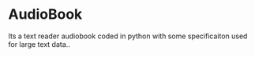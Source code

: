 # AudioBook
Its a text reader audiobook coded in python with some specificaiton used for large text data..
